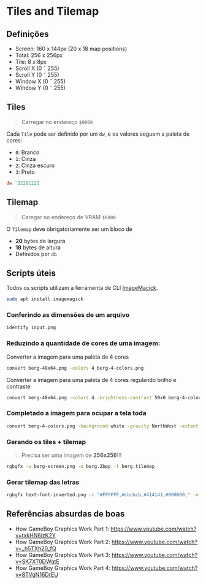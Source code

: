 # Tiles and Tilemap

## Definições

- Screen: 160 x 144px (20 x 18 map positions)
- Total: 256 x 256px
- Tile: 8 x 8px
- Scroll X (0 ˜ 255)
- Scroll Y (0 ˜ 255)
- Window X (0 ˜ 255)
- Window Y (0 ˜ 255)

## Tiles

> Carregar no endereço `$9000`

Cada `Tile` pode ser definido por um `dw`, e os valores seguem a paleta de cores: 

- `0`: Branco
- `1`: Cinza
- `2`: Cinza escuro
- `3`: Preto

```asm
dw `32201223
```

## Tilemap

> Caregar no endereço de VRAM `$9800`

O `Tilemap` deve obrigatoriamente ser um bloco de 

- **20** bytes de largura
- **18** bytes de altura
- Definidos por `db`

## Scripts úteis

Todos os scripts utilizam a ferramenta de CLI [ImageMacick](https://imagemagick.org/index.php).

```sh
sudo apt install imagemagick
```

### Conferindo as dimensões de um arquivo

```sh
identify input.png
```

### Reduzindo a quantidade de cores de uma imagem:

Converter a imagem para uma paleta de 4 cores

```sh
convert berg-48x64.png -colors 4 berg-4-colors.png
```

Converter a imagem para uma paleta de 4 cores regulando brilho e contraste

```sh
convert berg-48x64.png -colors 4 -brightness-contrast 50x0 berg-4-colors.png
```

### Completado a imagem para ocupar a tela toda

```sh
convert berg-4-colors.png -background white -gravity NorthWest -extent 256x256 berg-screen.png
```

### Gerando os tiles + tilemap

> Precisa ser uma imagem de **256x256**!!!

```sh
rgbgfx -u berg-screen.png -o berg.2bpp -t berg.tilemap
```

### Gerar tilemap das letras

```sh
rgbgfx text-font-inverted.png -c "#FFFFFF,#cbcbcb,#414141,#000000;" -o letters.2bpp
```

## Referências absurdas de boas

- How GameBoy Graphics Work Part 1: https://www.youtube.com/watch?v=txkHN6izK2Y
- How GameBoy Graphics Work Part 2: https://www.youtube.com/watch?v=_h5TXh20_fQ
- How GameBoy Graphics Work Part 3: https://www.youtube.com/watch?v=SK7XT0DWqtE
- How GameBoy Graphics Work Part 4: https://www.youtube.com/watch?v=8TVgN16DrEU

